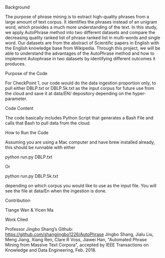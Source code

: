 Background

The purpose of phrase mining is to extract high-quality phrases from a large amount of text corpus. It identifies the phrases instead of an unigram word, which provides a much more understanding of the text.  In this study, we apply AutoPhrase method into two different datasets and compare the decreasing quality ranked list of phrase ranked list in multi-words and single word. Our datasets are from the abstract of Scientific papers in English with the English knowledge base from Wikipedia. Through this project, we will be able to understand the advantages of the AutoPhrase method and how to implement Autophrase in two datasets by identifying different outcomes it produces. 

Purpose of the Code

For CheckPoint 1, our code would do the data ingestion proportion only, to pull either DBLP.txt or DBLP.5k.txt as the input corpus for future use from the cloud and save it at data/EN/ depository depending on the hyper-parameter.

Code Content

The code basically includes Python Script that generates a Bash File and calls that Bash to pull data from the cloud.
	
How to Run the Code

Assuming you are using a Mac computer and have brew installed already, this should be runnable with either

python run.py DBLP.txt

Or

python run.py DBLP.5k.txt

depending on which corpus you would like to use as the input file. You will see the file at data/En when the ingestion is done.


Contribution

Tiange Wan & Yicen Ma


Work Cited

Professor Jingbo Shang’s Github: https://github.com/shangjingbo1226/AutoPhrase
Jingbo Shang, Jialu Liu, Meng Jiang, Xiang Ren, Clare R Voss, Jiawei Han, "Automated Phrase Mining from Massive Text Corpora", accepted by IEEE Transactions on Knowledge and Data Engineering, Feb. 2018.




